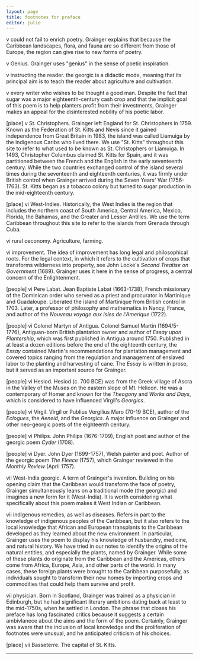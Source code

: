 ```yaml
---
layout: page
title: footnotes for preface
editor: julie
---
```



v could not fail to enrich poetry. Grainger explains that because the Caribbean landscapes, flora, and fauna are so different from those of Europe, the region can give rise to new forms of poetry.

v Genius. Grainger uses "genius" in the sense of poetic inspiration.

v instructing the reader. the georgic is a didactic mode, meaning that its principal aim is to teach the reader about agriculture and cultivation.  

v every writer who wishes to be thought a good man. Despite the fact that sugar was a major eighteenth-century cash crop and that the implicit goal of this poem is to help planters profit from their investments, Grainger makes an appeal for the disinterested nobility of his poetic labor.  

[place] v St. Christophers. Grainger left England for St. Christophers in 1759. Known as the Federation of St. Kitts and Nevis since it gained independence from Great Britain in 1983, the island was called Liamuiga by the indigenous Caribs who lived there. We use "St. Kitts" throughout this site to refer to what used to be known as St. Christophers or Liamuiga. In 1493, Christopher Columbus claimed St. Kitts for Spain, and it was partitioned between the French and the English in the early seventeenth century. While the two countries exchanged control of the island several times during the seventeenth and eighteenth centuries, it was firmly under British control when Grainger arrived during the Seven Years' War (1756-1763). St. Kitts began as a tobacco colony but turned to sugar production in the mid-eighteenth century.  

[place] vi West-Indies. Historically, the West Indies is the region that includes the northern coast of South America, Central America, Mexico, Florida, the Bahamas, and the Greater and Lesser Antilles. We use the term Caribbean throughout this site to refer to the islands from Grenada through Cuba.  

vi rural oeconomy. Agriculture, farming.

vi improvement. The idea of improvement has long legal and philosophical roots. For the legal context, in which it refers to the cultivation of crops that transforms wilderness into property, see John Locke's *Second Treatise on Government* (1689). Grainger uses it here in the sense of progress, a central concern of the Enlightenment.  

[people] vi Pere Labat. Jean Baptiste Labat (1663-1738), French missionary of the Dominican order who served as a priest and procurator in Martinique and Guadaloupe. Liberated the island of Martinique from British control in 1703. Later, a professor of philosophy and mathematics in Nancy, France, and author of the *Nouveau voyage aux isles de l'Amerique* (1722).

[people] vi Colonel Martyn of Antigua. Colonel Samuel Martin (1694/5-1776), Antiguan-born British plantation owner and author of *Essay upon Plantership*, which was first published in Antigua around 1750. Published in at least a dozen editions before the end of the eighteenth century, the *Essay* contained Martin's recommendations for plantation management and covered topics ranging from the regulation and management of enslaved labor to the planting and harvesting of cane. The *Essay* is written in prose, but it served as an important source for Grainger.  

[people] vi Hesiod. Hesiod (c. 700 BCE) was from the Greek village of Ascra in the Valley of the Muses on the eastern slope of Mt. Helicon. He was a contemporary of Homer and known for the *Theogony* and *Works and Days*, which is considered to have influenced Virgil's *Georgics*.   

[people] vi Virgil. Virgil or Publius Vergilius Maro (70-19 BCE), author of the *Eclogues*, the *Aeneid*, and the *Georgics*. A major influence on Grainger and other neo-georgic poets of the eighteenth century.

[people] vi Philips. John Philips (1676-1709), English poet and author of the georgic poem *Cyder* (1708).

[people] vi Dyer. John Dyer (1699-1757), Welsh painter and poet. Author of the georgic poem *The Fleece* (1757), which Grainger reviewed in the *Monthly Review* (April 1757).

vii West-India georgic. A term of Grainger's invention. Building on his opening claim that the Caribbean would transform the face of poetry, Grainger simultaneously leans on a traditional mode (the georgic) and imagines a new form for it (West-India). It is worth considering what specifically about this poem makes it West Indian or Caribbean.  

vii indigenous remedies, as well as diseases. Refers in part to the knowledge of indigenous peoples of the Caribbean, but it also refers to the local knowledge that African and European transplants to the Caribbean developed as they learned about the new environment. In particular, Grainger uses the poem to display his knowledge of husbandry, medicine, and natural history. We have tried in our notes to identify the origins of the natural entities, and especially the plants, named by Grainger. While some of these plants do originate from the Caribbean and the Americas, others come from Africa, Europe, Asia, and other parts of the world. In many cases, these foreign plants were brought to the Caribbean purposefully, as individuals sought to transform their new homes by importing crops and commodities that could help them survive and profit.  

vii physician. Born in Scotland, Grainger was trained as a physician in Edinburgh, but he had significant literary ambitions dating back at least to the mid-1750s, when he settled in London. The phrase that closes his preface has long fascinated critics because it suggests a certain ambivlanece about the aims and the form of the poem. Certainly, Grainger was aware that the inclusion of local knowledge and the proliferation of footnotes were unusual, and he anticipated criticism of his choices.  

[place] vii Basseterre. The capital of St. Kitts.  

---
